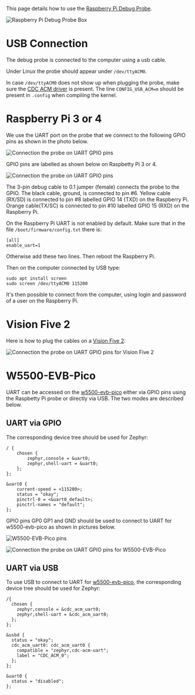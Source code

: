 This page details how to use the [Raspberry Pi Debug Probe](https://www.raspberrypi.com/products/debug-probe/).


![Raspberry Pi Debug Probe Box](https://github.com/fderepas/unix_memo/blob/main/img/rpi_debug_probe_box.jpg)

# USB Connection

The debug probe is connected to the computer using a usb cable.

Under Linux the probe should appear under ```/dev/ttyACM0```.

In case ```/dev/ttyACM0``` does not show up when plugging the probe, make sure the [CDC ACM driver](https://github.com/torvalds/linux/blob/master/drivers/usb/class/cdc-acm.c) is present. The line ```CONFIG_USB_ACM=m``` should be present in ```.config``` when compiling the kernel.


# Raspberry Pi 3 or 4

We use the UART port on the probe that we connect to the following GPIO pins as shown in the photo below.

![Connection the probe on UART GPIO pins](https://github.com/fderepas/unix_memo/blob/main/img/rpi_debug_probe.jpg)

GPIO pins are labelled as shown below on Raspbetty Pi 3 or 4.

![Connection the probe on UART GPIO pins](https://github.com/fderepas/unix_memo/blob/main/img/rpi_gpio.png)

The 3-pin debug cable to 0.1 jumper (female) connects the probe to the GPIO. The black cable, ground, is connected to pin #6. Yellow cable (RX/SD) is connected to  pin #8 labelled GPIO 14 (TXD) on the Raspberry Pi. Orange cable(TX/SC) is connected to pin #10 labelled GPIO 15 (RXD) on the Raspberry Pi.

On the Raspberry Pi UART is not enabled by default. Make sure that in the file ```/boot/firmware/config.txt``` there is:
```
[all]
enable_uart=1
```
Otherwise add these two lines. Then reboot the Raspberry Pi.

Then on the computer connected by USB type:
```
sudo apt install screen
sudo screen /dev/ttyACM0 115200
```

It's then possible to connect from the computer, using login and password of a user on the Raspberry Pi.

# Vision Five 2

Here is how to plug the cables on a [Vision Five 2](https://www.starfivetech.com/en/site/boards):


![Connection the probe on UART GPIO pins for Vision Five 2](https://github.com/fderepas/unix_memo/blob/main/img/uart_vision_five_2.jpg)

# W5500-EVB-Pico

UART can be accessed on the [w5500-evb-pico](https://docs.wiznet.io/Product/iEthernet/W5500/w5500-evb-pico) either via GPIO pins using the Raspbetty Pi probe or directly via USB. The two modes are described below.

## UART via GPIO
The corresponding device tree should be used for Zephyr:
```dts
/ {
	chosen {
		zephyr,console = &uart0;
		zephyr,shell-uart = &uart0;
	};
};

&uart0 {
	current-speed = <115200>;
	status = "okay";
	pinctrl-0 = <&uart0_default>;
	pinctrl-names = "default";
};
```

GPIO pins GP0 GP1 and GND should be used to connect to UART for w5500-evb-pico as shown in pictures below.

![W5500-EVB-Pico pins](https://github.com/fderepas/unix_memo/blob/main/img/w5500-evb-pico-pinout.png)

![Connection the probe on UART GPIO pins for W5500-EVB-Pico](https://github.com/fderepas/unix_memo/blob/main/img/W5500-EVB-Pico.jpg)


## UART via USB

To use USB to connect to UART for [w5500-evb-pico](https://docs.wiznet.io/Product/iEthernet/W5500/w5500-evb-pico), the corresponding device tree should be used for Zephyr:
```dts
/{
  chosen {
    zephyr,console = &cdc_acm_uart0;
    zephyr,shell-uart = &cdc_acm_uart0;
  };
};

&usbd {
  status = "okay";
  cdc_acm_uart0: cdc_acm_uart0 {
    compatible = "zephyr,cdc-acm-uart";
    label = "CDC_ACM_0";
  };
};

&uart0 {
  status = "disabled";
};
```
